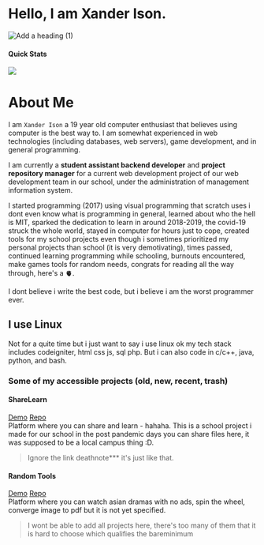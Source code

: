 # Hello, I am Xander Ison.
![Add a heading (1)](https://github.com/user-attachments/assets/b255757f-390f-49d7-9a5b-ab0db4ba8df1)
#### Quick Stats
![](https://komarev.com/ghpvc/?username=imxaander&style=for-the-badge)

# About Me
  I am `Xander Ison` a 19 year old computer enthusiast that believes using computer is the best way to. I am somewhat experienced in web technologies (including databases, web servers), game development, and in general programming.

  I am currently a **student assistant backend developer** and **project repository manager** for a current web development project of our web development team in our school, under the administration of management information system. 

  I started programming (2017) using visual programming that scratch uses i dont even know what is programming in general, learned about who the hell is MIT, sparked the dedication to learn in around 2018-2019, the covid-19 struck the whole world, stayed in computer for hours just to cope, created tools for my school projects even though i sometimes prioritized my personal projects than school (it is very demotivating), times passed, continued learning programming while schooling, burnouts encountered, make games tools for random needs, congrats for reading all the way through, here's a 🫀.

  I dont believe i write the best code, but i believe i am the worst programmer ever.
  
## I use Linux
  Not for a quite time but i just want to say i use linux ok my tech stack includes codeigniter, html css js, sql php. But i can also code in c/c++, java, python, and bash.
### Some of my accessible projects (old, new, recent, trash)

#### ShareLearn
  [Demo](https://deathnote.rf.gd) [Repo](https://github.com/imxaander/sharelearn) <br>
  Platform where you can share and learn - hahaha. This is a school project i made for our school in the post pandemic days you can share files here, it was supposed to be a local campus thing :D.

  > Ignore the link deathnote*** it's just like that.

#### Random Tools
  [Demo](https://imxaander.tech) [Repo](https://github.com/imxaander/randomtools) <br>
  Platform where you can watch asian dramas with no ads, spin the wheel, converge image to pdf but it is not yet specified.

> I wont be able to add all projects here, there's too many of them that it is hard to choose which qualifies the bareminimum
